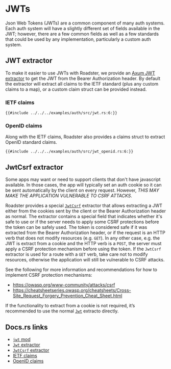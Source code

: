 # JWTs

Json Web Tokens (JWTs) are a common component of many auth systems. Each auth system will have a slightly different
set of fields available in the JWT; however, there are a few common fields as well as a few standards that could be
used by any implementation, particularly a custom auth system.

## JWT extractor

To make it easier to use JWTs with Roadster, we provide
an [Axum JWT extractor](https://docs.rs/roadster/latest/roadster/middleware/http/auth/jwt/struct.Jwt.html) to get the
JWT from the Bearer Authorization header. By default the extractor will extract all claims to the IETF standard (plus
any custom claims to a map), or a custom claim struct can be provided instead.

### IETF claims

```rust,ignore
{{#include ../../../examples/auth/src/jwt.rs:6:}}
```

### OpenID claims

Along with the IETF claims, Roadster also provides a claims struct to extract OpenID standard claims.

```rust,ignore
{{#include ../../../examples/auth/src/jwt_openid.rs:6:}}
```

## JwtCsrf extractor

Some apps may want or need to support clients that don't have javascript available. In those cases, the app will typically
set an auth cookie so it can be sent automatically by the client on every request. However, _THIS MAY MAKE
THE APPLICATION VULNERABLE TO CSRF ATTACKS_.

Roadster provides a special [
`JwtCsrf`](https://docs.rs/roadster/latest/roadster/middleware/http/auth/jwt/struct.JwtCsrf.html) extractor that allows
extracting a JWT either from the cookies sent by the client or the Bearer Authorization header as normal. The extractor
contains a special field that indicates whether it's safe to use or if the server needs to apply some CSRF protections
before the token can be safely used. The token is considered safe if it was extracted from the Bearer Authorization
header, or if the request is an HTTP verb that does not modify resources (e.g. `GET`). In any other case, e.g. the
JWT is extract from a cookie and the HTTP verb is a `POST`, the server must apply a CSRF protection mechanism before
using the token. If the `JwtCsrf` extractor is used for a route with a `GET` verb, take care not to modify resources,
otherwise the application will still be vulnerable to CSRF attacks.

See the following for more information and recommendations for how to implement CSRF protection mechanisms:

- <https://owasp.org/www-community/attacks/csrf>
- <https://cheatsheetseries.owasp.org/cheatsheets/Cross-Site_Request_Forgery_Prevention_Cheat_Sheet.html>

If the functionality to extract from a cookie is not required, it’s recommended to use the normal  [`Jwt`](https://docs.rs/roadster/latest/roadster/middleware/http/auth/jwt/struct.Jwt.html) extracto directly.

## Docs.rs links

- [`jwt` mod](https://docs.rs/roadster/latest/roadster/middleware/http/auth/jwt/index.html)
- [`Jwt` extractor](https://docs.rs/roadster/latest/roadster/middleware/http/auth/jwt/struct.Jwt.html)
- [`JwtCsrf` extractor](https://docs.rs/roadster/latest/roadster/middleware/http/auth/jwt/struct.JwtCsrf.html)
- [IETF claims](https://docs.rs/roadster/latest/roadster/middleware/http/auth/jwt/ietf/struct.Claims.html)
- [OpenID claims](https://docs.rs/roadster/latest/roadster/middleware/http/auth/jwt/openid/struct.Claims.html)
